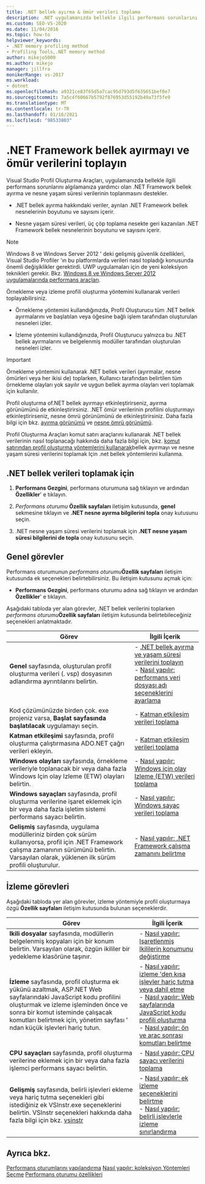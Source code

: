 ```yaml
---
title: .NET bellek ayırma & ömür verileri toplama
description: .NET uygulamanızda bellekle ilgili performans sorunlarını algılamaya yardımcı olmak için, bellek ayırma ve nesne yaşam süresi verilerini toplamak üzere Profil Oluşturma Araçları kullanın.
ms.custom: SEO-VS-2020
ms.date: 11/04/2016
ms.topic: how-to
helpviewer_keywords:
- .NET memory profiling method
- Profiling Tools,.NET memory method
author: mikejo5000
ms.author: mikejo
manager: jillfra
monikerRange: vs-2017
ms.workload:
- dotnet
ms.openlocfilehash: a9321ce83f65d5a7cac95d793d5f635651bef0e7
ms.sourcegitcommit: 7a5c4f60667b5792f876953d55192b49a73f5fe9
ms.translationtype: MT
ms.contentlocale: tr-TR
ms.lasthandoff: 01/16/2021
ms.locfileid: "98533803"
---
```

# <a name="collect-net-framework-memory-allocation-and-lifetime-data"></a>.NET Framework bellek ayırmayı ve ömür verilerini toplayın

Visual Studio Profil Oluşturma Araçları, uygulamanızda bellekle ilgili performans sorunlarını algılamanıza yardımcı olan .NET Framework bellek ayırma ve nesne yaşam süresi verilerinin toplanmasını destekler.

- .NET bellek ayırma hakkındaki veriler, ayrılan .NET Framework bellek nesnelerinin boyutunu ve sayısını içerir.

- Nesne yaşam süresi verileri, üç çöp toplama nesekte geri kazanılan .NET Framework bellek nesnelerinin boyutunu ve sayısını içerir.

> [!NOTE]
> Windows 8 ve Windows Server 2012 ' deki gelişmiş güvenlik özellikleri, Visual Studio Profiler 'ın bu platformlarda verileri nasıl topladığı konusunda önemli değişiklikler gerektirdi. UWP uygulamaları için de yeni koleksiyon teknikleri gerekir. Bkz. [Windows 8 ve Windows Server 2012 uygulamalarında performans araçları](../profiling/performance-tools-on-windows-8-and-windows-server-2012-applications.md).

Örnekleme veya izleme profili oluşturma yöntemini kullanarak verileri toplayabilirsiniz.

- Örnekleme yöntemini kullandığınızda, Profil Oluşturucu tüm .NET bellek ayırmalarını ve başlatılan veya öğesine bağlı işlem tarafından oluşturulan nesneleri izler.

- İzleme yöntemini kullandığınızda, Profil Oluşturucu yalnızca bu .NET bellek ayırmalarını ve belgelenmiş modüller tarafından oluşturulan nesneleri izler.

> [!IMPORTANT]
> Örnekleme yöntemini kullanarak .NET bellek verileri (ayırmalar, nesne ömürleri veya her ikisi de) toplarken, Kullanıcı tarafından belirtilen tüm örnekleme olayları yok sayılır ve uygun bellek ayırma olayları veri toplamak için kullanılır.

Profil oluşturma of.NET bellek ayırmayı etkinleştirirseniz, ayırma görünümünü de etkinleştirirsiniz. .NET ömür verilerinin profilini oluşturmayı etkinleştirirseniz, nesne ömrü görünümünü de etkinleştirirsiniz. Daha fazla bilgi için bkz. [ayırma görünümü](../profiling/dotnet-memory-allocations-view.md) ve [nesne ömrü görünümü](../profiling/object-lifetime-view.md).

Profil Oluşturma Araçları komut satırı araçlarını kullanarak .NET bellek verilerinin nasıl toplanacağı hakkında daha fazla bilgi için, bkz. [komut satırından profil oluşturma yöntemlerini kullanarak](../profiling/using-profiling-methods-to-collect-performance-data-from-the-command-line.md)bellek ayırmayı ve nesne yaşam süresi verilerini toplamak Için .net bellek yöntemlerini kullanma.

## <a name="to-collect-net-memory-data"></a>.NET bellek verileri toplamak için

1. **Performans Gezgini**, performans oturumuna sağ tıklayın ve ardından **Özellikler**' e tıklayın.

2. *Performans oturumu* **Özellik sayfaları** iletişim kutusunda, **genel** sekmesine tıklayın ve **.NET nesne ayırma bilgilerini topla** onay kutusunu seçin.

3. .NET nesne yaşam süresi verilerini toplamak için **.NET nesne yaşam süresi bilgilerini de topla** onay kutusunu seçin.

## <a name="common-tasks"></a>Genel görevler

Performans oturumunun _performans oturumu_**Özellik sayfaları** iletişim kutusunda ek seçenekleri belirtebilirsiniz. Bu iletişim kutusunu açmak için:

- **Performans Gezgini**, performans oturumu adına sağ tıklayın ve ardından **Özellikler**' e tıklayın.

Aşağıdaki tabloda yer alan görevler, .NET bellek verilerini toplarken _performans oturumu_**Özellik sayfaları** iletişim kutusunda belirtebileceğiniz seçenekleri anlatmaktadır.

|Görev|İlgili İçerik|
|----------|---------------------|
|**Genel** sayfasında, oluşturulan profil oluşturma verileri (. vsp) dosyasının adlandırma ayrıntılarını belirtin.|- [.NET bellek ayırma ve yaşam süresi verilerini toplayın](../profiling/collecting-dotnet-memory-allocation-and-lifetime-data.md)<br />- [Nasıl yapılır: performans veri dosyası adı seçeneklerini ayarlama](../profiling/how-to-set-performance-data-file-name-options.md)|
|Kod çözümünüzde birden çok. exe projeniz varsa, **Başlat sayfasında başlatılacak** uygulamayı seçin.|- [Katman etkileşim verileri toplama](../profiling/collecting-tier-interaction-data.md)|
|**Katman etkileşimi** sayfasında, profil oluşturma çalıştırmasına ADO.NET çağrı verileri ekleyin.|- [Katman etkileşim verileri toplama](../profiling/collecting-tier-interaction-data.md)|
|**Windows olayları** sayfasında, örnekleme verileriyle toplanacak bir veya daha fazla Windows Için olay Izleme (ETW) olayları belirtin.|- [Nasıl yapılır: Windows için olay Izleme (ETW) verileri toplama](../profiling/how-to-collect-event-tracing-for-windows-etw-data.md)|
|**Windows sayaçları** sayfasında, profil oluşturma verilerine işaret eklemek için bir veya daha fazla işletim sistemi performans sayacı belirtin.|- [Nasıl yapılır: Windows sayaç verileri toplama](../profiling/how-to-collect-windows-counter-data.md)|
|**Gelişmiş** sayfasında, uygulama modülleriniz birden çok sürüm kullanıyorsa, profil için .NET Framework çalışma zamanının sürümünü belirtin. Varsayılan olarak, yüklenen ilk sürüm profili oluşturulur.|- [Nasıl yapılır: .NET Framework çalışma zamanını belirtme](../profiling/how-to-specify-the-dotnet-framework-runtime.md)|

## <a name="instrumentation-tasks"></a>İzleme görevleri

Aşağıdaki tabloda yer alan görevler, izleme yöntemiyle profil oluşturmaya özgü **Özellik sayfaları** iletişim kutusunda bulunan seçeneklerdir.

|Görev|İlgili İçerik|
|----------|---------------------|
|**Ikili dosyalar** sayfasında, modüllerin belgelenmiş kopyaları için bir konum belirtin. Varsayılan olarak, özgün ikililer bir yedekleme klasörüne taşınır.|- [Nasıl yapılır: Işaretlenmiş Ikililerin konumunu değiştirme](../profiling/how-to-relocate-instrumented-binaries.md)|
|**İzleme** sayfasında, profil oluşturma ek yükünü azaltmak, ASP.NET Web sayfalarındaki JavaScript kodu profilini oluşturmak ve izleme işleminden önce ve sonra bir komut isteminde çalışacak komutları belirtmek için, yönetim sayfası ' ndan küçük işlevleri hariç tutun.|- [Nasıl yapılır: izleme 'den kısa işlevler hariç tutma veya dahil etme](../profiling/how-to-exclude-or-include-short-functions-from-instrumentation.md)<br />- [Nasıl yapılır: Web sayfalarında JavaScript kodu profili oluşturma](../profiling/how-to-profile-javascript-code-in-web-pages.md)<br />- [Nasıl yapılır: ön ve araç sonrası komutları belirtme](../profiling/how-to-specify-pre-and-post-instrument-commands.md)|
|**CPU sayaçları** sayfasında, profil oluşturma verilerine eklemek için bir veya daha fazla işlemci performans sayacı belirtin.|- [Nasıl yapılır: CPU sayacı verilerini toplama](../profiling/how-to-collect-cpu-counter-data.md)|
|**Gelişmiş** sayfasında, belirli işlevleri ekleme veya hariç tutma seçenekleri gibi istediğiniz ek VSInstr.exe seçeneklerini belirtin. VSInstr seçenekleri hakkında daha fazla bilgi için bkz. [vsinstr](../profiling/vsinstr.md)|- [Nasıl yapılır: ek izleme seçeneklerini belirtme](../profiling/how-to-specify-additional-instrumentation-options.md)<br />- [Nasıl yapılır: belirli işlevlerle izleme sınırlandırma](../profiling/how-to-limit-instrumentation-to-specific-functions.md)|

## <a name="see-also"></a>Ayrıca bkz.

[Performans oturumlarını yapılandırma](../profiling/configuring-performance-sessions.md) 
 [Nasıl yapılır: koleksiyon Yöntemleri Seçme](../profiling/how-to-choose-collection-methods.md) 
 [Performans oturumu özellikleri](../profiling/performance-session-properties.md)
